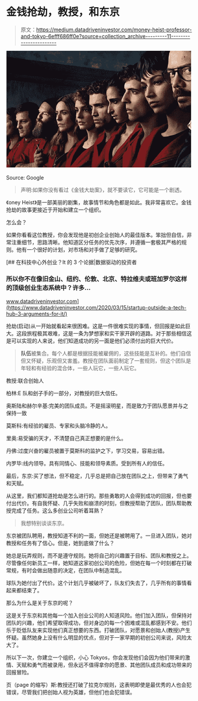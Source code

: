 # 金钱抢劫，教授，和东京

> 原文：<https://medium.datadriveninvestor.com/money-heist-professor-and-tokyo-6efff686ff0e?source=collection_archive---------11----------------------->

![](img/9632db57457db762d8b9ecc1725e02a0.png)

Source: Google

> 声明:如果你没有看过《金钱大劫案》，就不要读它，它可能是一个剧透。

《oney Heist》是一部美丽的剧集，故事情节和角色都是如此。我非常喜欢它。金钱抢劫的故事更接近于开始和建立一个组织。

怎么会？

如果你看看这位教授，你会发现他是初创企业创始人的最佳版本。笨拙但自信，非常注重细节，思路清晰。他知道区分任务的优先次序，并遵循一套极其严格的规则。他有一个很好的计划，对市场和对手做了足够的研究。

[](https://www.datadriveninvestor.com/2020/03/15/startup-outside-a-tech-hub-3-arguments-for-it/) [## 在科技中心外创业？It 的 3 个论据|数据驱动的投资者

### 所以你不在像旧金山、纽约、伦敦、北京、特拉维夫或班加罗尔这样的顶级创业生态系统中？许多…

www.datadriveninvestor.com](https://www.datadriveninvestor.com/2020/03/15/startup-outside-a-tech-hub-3-arguments-for-it/) 

抢劫(启动)从一开始就看起来很困难。这是一件很难实现的事情，但回报是如此巨大。这段旅程极其艰难，这是一条为梦想家和实干家开辟的道路。对于那些相信这是可以实现的人来说，他们知道成功的另一面是他们必须付出的巨大代价。

> **队伍**被集合。每个人都是根据技能被雇佣的，这些技能是互补的。他们自信但又怀疑，乐观但又害羞。教授在团队面前制定了一套规则，但这个团队是年轻和有经验的混合体，一些人玩它，一些人玩它。

教授:联合创始人

柏林:E 队和刽子手的一部分，对教授的巨大信任。

奥斯陆和赫尔辛基:完美的团队成员。不是摇滚明星，而是致力于团队愿景并与之保持一致

莫斯科:有经验的雇员、专家和头脑冷静的人。

里奥:易受骗的天才，不清楚自己真正想要的是什么。

丹佛:过度兴奋的雇员被置于莫斯科的监护之下，学习交易，容易出错。

内罗毕:线内领导。具有同情心、技能和领导素质。受到所有人的信任。

最后，东京:买了想法，但不稳定，几乎总是把自己放在团队之上，但带来了勇气和天赋。

从这里，我们都知道抢劫是怎么进行的。那些勇敢的人会得到成功的回报，但也要付出代价。有自我怀疑、几乎失败和崩溃的时刻，但教授帮助了团队，团队帮助教授完成了任务。这么多创业公司听着耳熟？

> 我想特别谈谈东京。

东京被团队聘用，教授知道不利的一面，但她还是被聘用了。一旦进入团队，她对教授和任务有了信心。但是，她到底做了什么？

她总是玩弄规则，而不是遵守规则。她将自己的兴趣置于目标、团队和教授之上。尽管像任何新员工一样，她知道这家初创公司的危险，但她在每一个时刻都在打破常规，有时会做出随意的决定，在团队中制造混乱。

球队为她付出了代价。这个计划几乎被破坏了，队友们失去了，几乎所有的事情看起来都结束了。

那么为什么是关于东京的呢？

这是关于东京和其他每一个加入创业公司的人知道风险。他们加入团队，但保持对团队的兴趣，他们希望取得成功，但对身边的每一个困难或混乱都感到不安。他们乐于贬低队友来实现他们真正想要的东西。打破团队，对愿景和创始人(教授)产生怀疑。虽然她身上没有什么明显的优点，但对于一家早期的初创公司来说，风险太大了。

所以下一次，你建立一个组织，小心 Tokyos，你会发现他们会因为他们带来的激情、天赋和勇气而被录用，但永远不值得拿你的愿景、其他团队成员和成功带来的回报冒险。

页（page 的缩写）斯:教授还打破了拉克尔规则，这表明即使是最优秀的人也会犯错误，尽管我们把创始人视为英雄，但他们也会犯错误。
